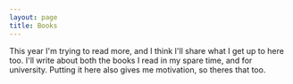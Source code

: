 ```yaml
---
layout: page
title: Books
---
```


<p>This year I'm trying to read more, and I think I'll share what I get up to here too.
I'll write about both the books I read in my spare time, and for university. Putting it here
also gives me motivation, so theres that too.<p>
